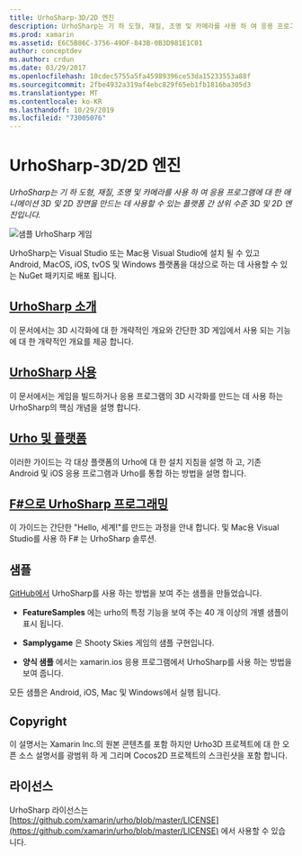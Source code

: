 ```yaml
---
title: UrhoSharp-3D/2D 엔진
description: UrhoSharp는 기 하 도형, 재질, 조명 및 카메라를 사용 하 여 응용 프로그램에 대 한 애니메이션 3D 및 2D 장면을 만드는 데 사용할 수 있는 플랫폼 간 상위 수준 3D 및 2D 엔진입니다.
ms.prod: xamarin
ms.assetid: E6C5B86C-3756-49DF-843B-0B3D981E1C01
author: conceptdev
ms.author: crdun
ms.date: 03/29/2017
ms.openlocfilehash: 10cdec5755a5fa45989396ce53da15233553a88f
ms.sourcegitcommit: 2fbe4932a319af4ebc829f65eb1fb1816ba305d3
ms.translationtype: MT
ms.contentlocale: ko-KR
ms.lasthandoff: 10/29/2019
ms.locfileid: "73005076"
---
```

# <a name="urhosharp---3d2d-engine"></a>UrhoSharp-3D/2D 엔진

_UrhoSharp는 기 하 도형, 재질, 조명 및 카메라를 사용 하 여 응용 프로그램에 대 한 애니메이션 3D 및 2D 장면을 만드는 데 사용할 수 있는 플랫폼 간 상위 수준 3D 및 2D 엔진입니다._

![샘플 UrhoSharp 게임](images/video.gif)

UrhoSharp는 Visual Studio 또는 Mac용 Visual Studio에 설치 될 수 있고 Android, MacOS, iOS, tvOS 및 Windows 플랫폼을 대상으로 하는 데 사용할 수 있는 NuGet 패키지로 배포 됩니다.

## <a name="introduction-to-urhosharpgraphics-gamesurhosharpintroductionmd"></a>[UrhoSharp 소개](~/graphics-games/urhosharp/introduction.md)

이 문서에서는 3D 시각화에 대 한 개략적인 개요와 간단한 3D 게임에서 사용 되는 기능에 대 한 개략적인 개요를 제공 합니다.

## <a name="using-urhosharpgraphics-gamesurhosharpusingmd"></a>[UrhoSharp 사용](~/graphics-games/urhosharp/using.md)

이 문서에서는 게임을 빌드하거나 응용 프로그램의 3D 시각화를 만드는 데 사용 하는 UrhoSharp의 핵심 개념을 설명 합니다.

## <a name="urho-and-your-platformgraphics-gamesurhosharpplatformindexmd"></a>[Urho 및 플랫폼](~/graphics-games/urhosharp/platform/index.md)

이러한 가이드는 각 대상 플랫폼의 Urho에 대 한 설치 지침을 설명 하 고, 기존 Android 및 iOS 응용 프로그램과 Urho를 통합 하는 방법을 설명 합니다.

## <a name="programming-urhosharp-with-fgraphics-gamesurhosharpfsharpmd"></a>[F#으로 UrhoSharp 프로그래밍](~/graphics-games/urhosharp/fsharp.md)

이 가이드는 간단한 "Hello, 세계!"를 만드는 과정을 안내 합니다. 및 Mac용 Visual Studio를 사용 하 F# 는 UrhoSharp 솔루션.

## <a name="samples"></a>샘플

[GitHub에서](https://github.com/xamarin/urho-samples) UrhoSharp를 사용 하는 방법을 보여 주는 샘플을 만들었습니다.

- **FeatureSamples** 에는 urho의 특정 기능을 보여 주는 40 개 이상의 개별 샘플이 표시 됩니다.

- **Samplygame** 은 Shooty Skies 게임의 샘플 구현입니다.

- **양식 샘플** 에서는 xamarin.ios 응용 프로그램에서 UrhoSharp를 사용 하는 방법을 보여 줍니다.

모든 샘플은 Android, iOS, Mac 및 Windows에서 실행 됩니다.

## <a name="copyright"></a>Copyright

이 설명서는 Xamarin Inc.의 원본 콘텐츠를 포함 하지만 Urho3D 프로젝트에 대 한 오픈 소스 설명서를 광범위 하 게 그리며 Cocos2D 프로젝트의 스크린샷을 포함 합니다.

## <a name="license"></a>라이선스

UrhoSharp 라이선스는 [https://github.com/xamarin/urho/blob/master/LICENSE](https://github.com/xamarin/urho/blob/master/LICENSE) 에서 사용할 수 있습니다.
